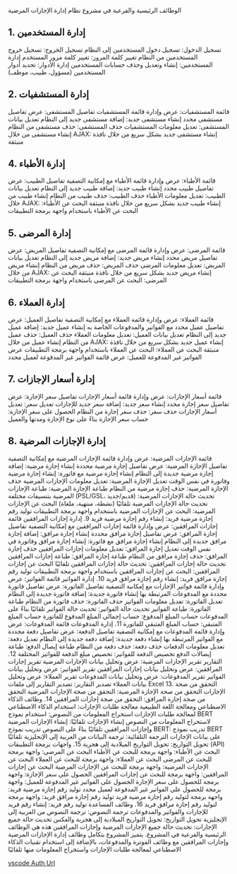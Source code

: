 الوظائف الرئيسية والفرعية في مشروع نظام إدارة الإجازات المرضية
## 1. إدارة المستخدمين
تسجيل الدخول: تسجيل دخول المستخدمين إلى النظام
تسجيل الخروج: تسجيل خروج المستخدمين من النظام
تغيير كلمة المرور: تغيير كلمة مرور المستخدم
إدارة المستخدمين: إنشاء وتعديل وحذف حسابات المستخدمين
إدارة الأدوار: تحديد أدوار المستخدمين (مسؤول، طبيب، موظف)
## 2. إدارة المستشفيات
قائمة المستشفيات: عرض وإدارة قائمة المستشفيات
تفاصيل المستشفى: عرض تفاصيل مستشفى محدد
إنشاء مستشفى جديد: إضافة مستشفى جديد إلى النظام
تعديل بيانات المستشفى: تعديل معلومات المستشفيات
حذف المستشفى: حذف مستشفى من النظام
إنشاء مستشفى من خلال AJAX: إنشاء مستشفى جديد بشكل سريع من خلال نافذة منبثقة
## 4. إدارة الأطباء
قائمة الأطباء: عرض وإدارة قائمة الأطباء مع إمكانية التصفية
تفاصيل الطبيب: عرض تفاصيل طبيب محدد
إنشاء طبيب جديد: إضافة طبيب جديد إلى النظام
تعديل بيانات الطبيب: تعديل معلومات الأطباء
حذف الطبيب: حذف طبيب من النظام
إنشاء طبيب من خلال AJAX: إنشاء طبيب جديد بشكل سريع من خلال نافذة منبثقة
البحث عن الأطباء: البحث عن الأطباء باستخدام واجهة برمجة التطبيقات
## 5. إدارة المرضى
قائمة المرضى: عرض وإدارة قائمة المرضى مع إمكانية التصفية
تفاصيل المريض: عرض تفاصيل مريض محدد
إنشاء مريض جديد: إضافة مريض جديد إلى النظام
تعديل بيانات المريض: تعديل معلومات المرضى
حذف المريض: حذف مريض من النظام
إنشاء مريض من خلال AJAX: إنشاء مريض جديد بشكل سريع من خلال نافذة منبثقة
البحث عن المرضى: البحث عن المرضى باستخدام واجهة برمجة التطبيقات
## 6. إدارة العملاء
قائمة العملاء: عرض وإدارة قائمة العملاء مع إمكانية التصفية
تفاصيل العميل: عرض تفاصيل عميل محدد مع الفواتير والمدفوعات الخاصة به
إنشاء عميل جديد: إضافة عميل جديد إلى النظام
تعديل بيانات العميل: تعديل معلومات العملاء
حذف العميل: حذف عميل من النظام
إنشاء عميل من خلال AJAX: إنشاء عميل جديد بشكل سريع من خلال نافذة منبثقة
البحث عن العملاء: البحث عن العملاء باستخدام واجهة برمجة التطبيقات
عرض الفواتير غير المدفوعة للعميل: عرض قائمة الفواتير غير المدفوعة لعميل محدد
## 7. إدارة أسعار الإجازات
قائمة أسعار الإجازات: عرض وإدارة قائمة أسعار الإجازات
تفاصيل سعر الإجازة: عرض تفاصيل سعر إجازة محدد
إنشاء سعر جديد: إضافة سعر جديد للإجازات
تعديل سعر: تعديل أسعار الإجازات
حذف سعر: حذف سعر إجازة من النظام
الحصول على سعر الإجازة: حساب سعر الإجازة بناءً على نوع الإجازة ومدتها والعميل
## 8. إدارة الإجازات المرضية
قائمة الإجازات المرضية: عرض وإدارة قائمة الإجازات المرضية مع إمكانية التصفية
تفاصيل الإجازة المرضية: عرض تفاصيل إجازة مرضية محددة
إنشاء إجازة مرضية: إضافة إجازة مرضية جديدة إلى النظام
إنشاء إجازة مرضية مع فاتورة: إنشاء إجازة مرضية وفاتورة في نفس الوقت
تعديل الإجازة المرضية: تعديل معلومات الإجازات المرضية
حذف الإجازة المرضية: حذف إجازة مرضية من النظام
طباعة الإجازة المرضية: طباعة الإجازات المرضية بتنسيقات مختلفة (PSL/GSL، قديم/جديد)
تحديث حالة الإجازات المرضية: تحديث حالة الإجازات المرضية تلقائيًا (نشطة، منتهية، ملغاة)
البحث عن الإجازات المرضية: البحث عن الإجازات المرضية باستخدام واجهة برمجة التطبيقات
توليد رقم إجازة مرضية فريد: إنشاء رقم إجازة مرضية فريد
9. إدارة إجازات المرافقين
قائمة إجازات المرافقين: عرض وإدارة قائمة إجازات المرافقين مع إمكانية التصفية
تفاصيل إجازة المرافق: عرض تفاصيل إجازة مرافق محددة
إنشاء إجازة مرافق: إضافة إجازة مرافق جديدة إلى النظام
إنشاء إجازة مرافق مع فاتورة: إنشاء إجازة مرافق وفاتورة في نفس الوقت
تعديل إجازة المرافق: تعديل معلومات إجازات المرافقين
حذف إجازة المرافق: حذف إجازة مرافق من النظام
طباعة إجازة المرافق: طباعة إجازات المرافقين
تحديث حالة إجازات المرافقين: تحديث حالة إجازات المرافقين تلقائيًا
البحث عن إجازات المرافقين: البحث عن إجازات المرافقين باستخدام واجهة برمجة التطبيقات
توليد رقم إجازة مرافق فريد: إنشاء رقم إجازة مرافق فريد
10. إدارة الفواتير
قائمة الفواتير: عرض وإدارة قائمة فواتير الإجازات مع إمكانية التصفية
تفاصيل الفاتورة: عرض تفاصيل فاتورة محددة مع المدفوعات المرتبطة بها
إنشاء فاتورة جديدة: إضافة فاتورة جديدة إلى النظام
تعديل الفاتورة: تعديل معلومات الفواتير
حذف الفاتورة: حذف فاتورة من النظام
طباعة الفاتورة: طباعة الفواتير
تحديث حالة الفواتير: تحديث حالة الفواتير تلقائيًا بناءً على المدفوعات
حساب المبلغ المدفوع: حساب إجمالي المبلغ المدفوع للفاتورة
حساب المبلغ المتبقي: حساب المبلغ المتبقي للفاتورة
11. إدارة المدفوعات
قائمة المدفوعات: عرض وإدارة قائمة المدفوعات مع إمكانية التصفية
تفاصيل الدفعة: عرض تفاصيل دفعة محددة مع الفواتير المرتبطة بها
إنشاء دفعة جديدة: إضافة دفعة جديدة إلى النظام
تعديل دفعة: تعديل معلومات الدفعات
حذف دفعة: حذف دفعة من النظام
طباعة إيصال الدفع: طباعة إيصالات الدفع
تخصيص الدفعة للفواتير: تخصيص مبلغ الدفعة للفواتير المختلفة
12. التقارير
تقرير الإجازات المرضية: عرض وتحليل بيانات الإجازات المرضية
تقرير إجازات المرافقين: عرض وتحليل بيانات إجازات المرافقين
تقرير الفواتير: عرض وتحليل بيانات الفواتير
تقرير المدفوعات: عرض وتحليل بيانات المدفوعات
تقرير العملاء: عرض وتحليل بيانات العملاء
تصدير التقارير: تصدير التقارير إلى ملفات Excel
13. التحقق من صحة الإجازات
التحقق من صحة الإجازة المرضية: التحقق من صحة الإجازات المرضية
التحقق من صحة إجازة المرافق: التحقق من صحة إجازات المرافقين
14. وظائف الذكاء الاصطناعي ومعالجة اللغة الطبيعية
معالجة طلبات الإجازات: استخدام الذكاء الاصطناعي لمعالجة طلبات الإجازات
استخراج المعلومات من النصوص: استخدام نموذج BERT لاستخراج المعلومات من النصوص
إنشاء الإجازات تلقائيًا: إنشاء الإجازات المرضية وإجازات المرافقين تلقائيًا بناءً على النصوص
تدريب نموذج BERT: تدريب نموذج BERT على بيانات الإجازات
الترجمة التلقائية: ترجمة البيانات من العربية إلى الإنجليزية تلقائيًا
تحويل التواريخ: تحويل التواريخ الميلادية إلى هجرية
15. واجهات برمجة التطبيقات (API)
البحث عن الأطباء: واجهة برمجة للبحث عن الأطباء
البحث عن المرضى: واجهة برمجة للبحث عن المرضى
البحث عن العملاء: واجهة برمجة للبحث عن العملاء
البحث عن الإجازات المرضية: واجهة برمجة للبحث عن الإجازات المرضية
البحث عن إجازات المرافقين: واجهة برمجة للبحث عن إجازات المرافقين
الحصول على سعر الإجازة: واجهة برمجة للحصول على سعر الإجازة
الحصول على الفواتير غير المدفوعة للعميل: واجهة برمجة للحصول على الفواتير غير المدفوعة لعميل محدد
توليد رقم إجازة مرضية فريد: واجهة برمجة لتوليد رقم إجازة مرضية فريد
توليد رقم إجازة مرافق فريد: واجهة برمجة لتوليد رقم إجازة مرافق فريد
16. وظائف المساعدة
توليد رقم فريد: إنشاء رقم فريد للإجازات والفواتير والمدفوعات
ترجمة النصوص: ترجمة النصوص من العربية إلى الإنجليزية
تحويل التواريخ: تحويل التواريخ الميلادية إلى هجرية والعكس
تحديث حالة جميع الإجازات: تحديث حالة جميع الإجازات المرضية وإجازات المرافقين
هذه هي الوظائف الرئيسية والفرعية في المشروع. يتميز المشروع بتكامل وظائف إدارة الإجازات المرضية وإجازات المرافقين مع وظائف الفوترة والمدفوعات، بالإضافة إلى استخدام تقنيات الذكاء الاصطناعي لمعالجة طلبات الإجازات واستخراج المعلومات منها تلقائيًا

[vscode Auth Url](vscode://augment.vscode-augment/auth/result?code=_5031d6128af9e22aef6c87587b9290fc&state=68221de7-4c68-43a9-b532-843f8e7ace75&tenant_url=https%3A%2F%2Fd11.api.augmentcode.com%2F)
